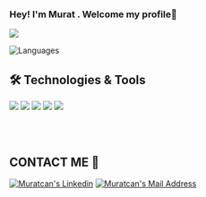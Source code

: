 ### Hey! I'm Murat . Welcome my profile👋



<p>
    <img src="https://github-readme-stats.vercel.app/api?username=chibadwa&count_private=true&show_icons=true&theme=tokyonight">
</p>

![Languages](https://github-readme-stats.vercel.app/api/top-langs/?username=chibadwa&layout=compact&theme=dark)


## 🛠 Technologies & Tools 
<img src="https://img.shields.io/badge/C%23-5C2D91?style=for-the-badge&logo=c-sharp&logoColor=white"></img>
<img src="https://img.shields.io/badge/Java-red?style=for-the-badge&logo=Java&logoColor=white"></img>
<img src="https://img.shields.io/badge/HTML-239120?style=for-the-badge&logo=html5&logoColor=white"></img>
<img src="https://img.shields.io/badge/CSS3-1572B6?style=for-the-badge&logo=css3&logoColor=white"></img>
<img src="https://img.shields.io/badge/Python-14354C?style=for-the-badge&logo=python&logoColor=white"></img>

<br> <br>

## CONTACT ME 📱

<a href="https://www.linkedin.com/in/muratcan-karaca-760167206/" target="_blank" rel="nofollow"><img alt="Muratcan's Linkedin" src="https://img.shields.io/badge/LinkedIn-0077B5?style=for-the-badge&logo=linkedin&logoColor=white" /></a>
 <a href="mailto:muratcankaraca@outlook.com" target="_blank" rel="nofollow"><img alt="Muratcan's Mail Address" src="https://img.shields.io/badge/Gmail-D14836?style=for-the-badge&logo=gmail&logoColor=white" /></a>
